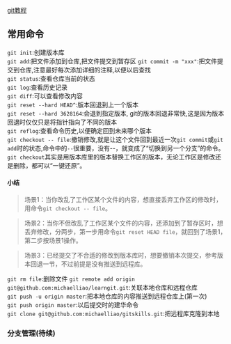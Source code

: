 [git教程](https://www.liaoxuefeng.com/wiki/0013739516305929606dd18361248578c67b8067c8c017b000/)

## 常用命令
`git init`:创建版本库  
`git add`:把文件添加到仓库,把文件提交到暂存区
`git commit -m "xxx"`:把文件提交到仓库,注意最好每次添加详细的注释,以便以后查找  
`git status`:查看仓库当前的状态  
`git log`:查看历史记录  
`git diff`:可以查看修改内容  
`git reset --hard HEAD^`:版本回退到上一个版本      
`git reset --hard 3628164`:会退到指定版本, git的版本回退非常快,这是因为版本回退时仅仅只是将指针指向了不同的版本  
`git reflog`:查看命令历史,以便确定回到未来哪个版本  
`git checkout -- file`:撤销修改,就是让这个文件回到最近一次`git commit`或`git add`时的状态,命令中的`--`很重要，没有--，就变成了“切换到另一个分支”的命令。`git checkout`其实是用版本库里的版本替换工作区的版本，无论工作区是修改还是删除，都可以“一键还原”。

#### 小结
>场景1：当你改乱了工作区某个文件的内容，想直接丢弃工作区的修改时，用命令`git checkout -- file`。

>场景2：当你不但改乱了工作区某个文件的内容，还添加到了暂存区时，想丢弃修改，分两步，第一步用命令`git reset HEAD file`，就回到了场景1，第二步按场景1操作。

>场景3：已经提交了不合适的修改到版本库时，想要撤销本次提交，参考版本回退一节，不过前提是没有推送到远程库。


`git rm file`:删除文件
`git remote add origin git@github.com:michaelliao/learngit.git`:关联本地仓库和远程仓库  
`git push -u origin master`:把本地仓库的内容推送到远程仓库上(第一次)  
`git push origin master`:以后提交时的建华命令  
`git clone git@github.com:michaelliao/gitskills.git`:把远程库克隆到本地

### 分支管理(待续)